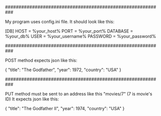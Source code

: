 
###########################################################

My program uses config.ini file. It should look like this:

[DB]
HOST = %your_host%
PORT = %your_port%
DATABASE = %your_db%
USER = %your_username%
PASSWORD = %your_password%

###########################################################

POST method expects json like this:

{
    "title": "The Godfather",
    "year": 1972,
	"country": "USA"
}

###########################################################

PUT method must be sent to an address like this "movies/7" (7 is movie's ID)
It expects json like this:

{
	"title": "The Godfather II",
    "year": 1974,
	"country": "USA"
}